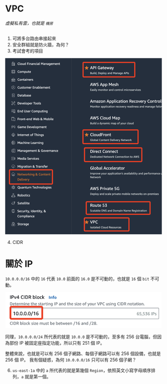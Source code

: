 # VPC

_虛擬私有雲，也就是 `機房`_

##

1. 可將多台路由串接起來
2. 安全群組就是防火牆，為何？
3. 考試會考的項目

![](images/img_41.png)

4. CIDR

# 關於 IP

`10.0.0.0/16` 中的 `16` 代表 `10.0` 前面的 `16.0` 是不可動的，也就是 `16` 個 `bit` 不可動。

![](images/img_42.png)

同理，`10.0.0.0/24` 所代表的就是 `10.0.0` 是不可動的，至多有 256 台電腦，但因為部份 IP 被固定座指定功能，所以只有 251 個 IP。

整體來說，也就是可以有 256 個子網路、每個子網路可以有 256 個設備，也就是 256 個 IP。
我有個疑惑，為何 `10.0.0.0/16` 只可以有 256 個子網？

6. `us-east-1a` 中的 `a` 所代表的就是第幾個 `Region`，依照英文小寫字母順序排列，`a` 就是第一個。
